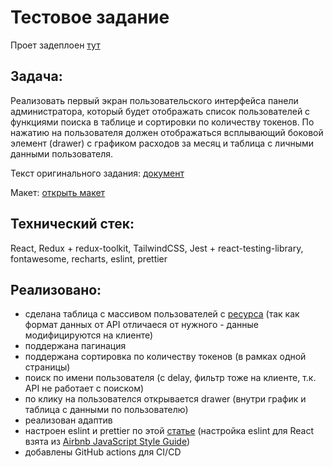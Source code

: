 # Тестовое задание

Проет задеплоен [тут](https://bit-test-admin.vercel.app/)

## Задача:

Реализовать первый экран пользовательского интерфейса панели администратора, который будет отображать список пользователей с функциями поиска в таблице и сортировки по количеству токенов. По нажатию на пользователя должен отображаться всплывающий боковой элемент (drawer) с графиком расходов за месяц и таблица с личными данными пользователя.

Текст оригинального задания: [документ](https://docs.google.com/document/d/1nXX2Qc4584BsH0NQgUiWXZUMOEE--yFFxewK_WdEKSs/edit)

Макет: [открыть макет](https://www.figma.com/file/XqFgvsYqbStEQHQbTozc1t/TestBit-case?type=design&node-id=780-25430&mode=design&t=nMw4OF5vs5imbcHp-0)

## Технический стек:
React, Redux + redux-toolkit, TailwindCSS, Jest + react-testing-library, fontawesome, recharts, eslint, prettier

## Реализовано:

- сделана таблица с массивом пользователей с [ресурса](https://jsonplaceholder.typicode.com/) (так как формат данных от API отличаеся от нужного - данные модифицируются на клиенте)
- поддержана пагинация
- поддержана сортировка по количеству токенов (в рамках одной страницы)
- поиск по имени пользователя (с delay, фильтр тоже на клиенте, т.к. API не работает с поиском)
- по клику на пользователся открывается drawer (внутри график и таблица с данными по пользователю)
- реализован адаптив
- настроен eslint и prettier по этой [статье](https://dev.to/eprikhodko/eslint-prettier-vs-code-create-react-app-airbnb-52bc) (настройка eslint для React взята из [Airbnb JavaScript Style Guide](https://airbnb.io/javascript/react/))
- добавлены GitHub actions для CI/CD
